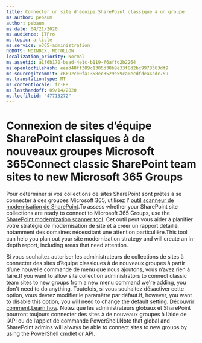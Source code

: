 ```yaml
---
title: Connecter un site d’équipe SharePoint classique à un groupe
ms.author: pebaum
author: pebaum
ms.date: 04/21/2020
ms.audience: ITPro
ms.topic: article
ms.service: o365-administration
ROBOTS: NOINDEX, NOFOLLOW
localization_priority: Normal
ms.assetid: a1f6b170-bead-4e1c-b119-f6affd2b2264
ms.openlocfilehash: eead48ff389c1305d38b9e33f8d2bc9978363df9
ms.sourcegitcommit: c6692ce0fa1358ec3529e59ca0ecdfdea4cdc759
ms.translationtype: MT
ms.contentlocale: fr-FR
ms.lasthandoff: 09/14/2020
ms.locfileid: "47713272"
---
```

# <a name="connect-classic-sharepoint-team-sites-to-new-microsoft-365-groups"></a><span data-ttu-id="25950-102">Connexion de sites d’équipe SharePoint classiques à de nouveaux groupes Microsoft 365</span><span class="sxs-lookup"><span data-stu-id="25950-102">Connect classic SharePoint team sites to new Microsoft 365 Groups</span></span>

<span data-ttu-id="25950-103">Pour déterminer si vos collections de sites SharePoint sont prêtes à se connecter à des groupes Microsoft 365, utilisez l' [outil scanneur de modernisation de SharePoint](https://go.microsoft.com/fwlink/?linkid=873066).</span><span class="sxs-lookup"><span data-stu-id="25950-103">To assess whether your SharePoint site collections are ready to connect to Microsoft 365 Groups, use the [SharePoint modernization scanner tool](https://go.microsoft.com/fwlink/?linkid=873066).</span></span> <span data-ttu-id="25950-104">Cet outil peut vous aider à planifier votre stratégie de modernisation de site et à créer un rapport détaillé, notamment des domaines nécessitant une attention particulière.</span><span class="sxs-lookup"><span data-stu-id="25950-104">This tool can help you plan out your site modernization strategy and will create an in-depth report, including areas that need attention.</span></span>
  
<span data-ttu-id="25950-105">Si vous souhaitez autoriser les administrateurs de collections de sites à connecter des sites d’équipe classiques à de nouveaux groupes à partir d’une nouvelle commande de menu que nous ajoutons, vous n’avez rien à faire.</span><span class="sxs-lookup"><span data-stu-id="25950-105">If you want to allow site collection administrators to connect classic team sites to new groups from a new menu command we're adding, you don't need to do anything.</span></span> <span data-ttu-id="25950-106">Toutefois, si vous souhaitez désactiver cette option, vous devrez modifier le paramètre par défaut.</span><span class="sxs-lookup"><span data-stu-id="25950-106">If, however, you want to disable this option, you will need to change the default setting.</span></span> <span data-ttu-id="25950-107">[Découvrir comment](https://go.microsoft.com/fwlink/?linkid=2004316).</span><span class="sxs-lookup"><span data-stu-id="25950-107">[Learn how](https://go.microsoft.com/fwlink/?linkid=2004316).</span></span> <span data-ttu-id="25950-108">Notez que les administrateurs globaux et SharePoint pourront toujours connecter des sites à de nouveaux groupes à l’aide de l’API ou de l’applet de commande PowerShell.</span><span class="sxs-lookup"><span data-stu-id="25950-108">Note that global and SharePoint admins will always be able to connect sites to new groups by using the PowerShell cmdlet or API.</span></span>
  

